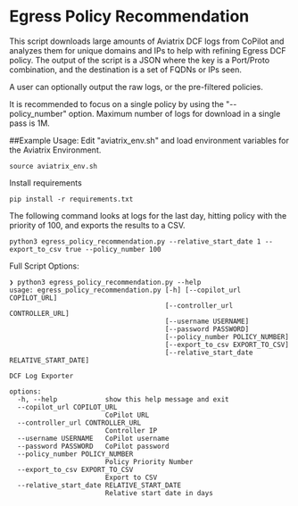 # Egress Policy Recommendation

This script downloads large amounts of Aviatrix DCF logs from CoPilot and analyzes them for unique domains and IPs to help with refining Egress DCF policy.  The output of the script is a JSON where the key is a Port/Proto combination, and the destination is a set of FQDNs or IPs seen.

A user can optionally output the raw logs, or the pre-filtered policies.


It is recommended to focus on a single policy by using the "--policy_number" option.  Maximum number of logs for download in a single pass is 1M.

##Example Usage:
Edit "aviatrix_env.sh" and load environment variables for the Aviatrix Environment.
```
source aviatrix_env.sh
```

Install requirements
```
pip install -r requirements.txt
```

The following command looks at logs for the last day, hitting policy with the priority of 100, and exports the results to a CSV.
```
python3 egress_policy_recommendation.py --relative_start_date 1 --export_to_csv true --policy_number 100
```

Full Script Options:
```
❯ python3 egress_policy_recommendation.py --help                  
usage: egress_policy_recommendation.py [-h] [--copilot_url COPILOT_URL]
                                       [--controller_url CONTROLLER_URL]
                                       [--username USERNAME]
                                       [--password PASSWORD]
                                       [--policy_number POLICY_NUMBER]
                                       [--export_to_csv EXPORT_TO_CSV]
                                       [--relative_start_date RELATIVE_START_DATE]

DCF Log Exporter

options:
  -h, --help            show this help message and exit
  --copilot_url COPILOT_URL
                        CoPilot URL
  --controller_url CONTROLLER_URL
                        Controller IP
  --username USERNAME   CoPilot username
  --password PASSWORD   CoPilot password
  --policy_number POLICY_NUMBER
                        Policy Priority Number
  --export_to_csv EXPORT_TO_CSV
                        Export to CSV
  --relative_start_date RELATIVE_START_DATE
                        Relative start date in days
```
